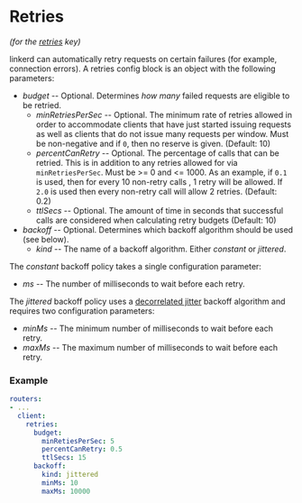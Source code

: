 # Retries

*(for the [retries](config.md#retries) key)*

linkerd can automatically retry requests on certain failures (for example,
connection errors).  A retries config block is an object with the following
parameters:

* *budget* -- Optional. Determines _how many_ failed requests are
  eligible to be retried.
  * *minRetriesPerSec* -- Optional. The minimum rate of retries
    allowed in order to accommodate clients that have just started
    issuing requests as well as clients that do not issue many
    requests per window. Must be non-negative and if `0`, then no
    reserve is given. (Default: 10)
  * *percentCanRetry* -- Optional. The percentage of calls that can
    be retried. This is in addition to any retries allowed for via
    `minRetriesPerSec`.  Must be >= 0 and <= 1000. As an example, if
    `0.1` is used, then for every 10 non-retry calls , 1 retry will
    be allowed. If `2.0` is used then every non-retry call will
    allow 2 retries. (Default: 0.2)
  * *ttlSecs* -- Optional. The amount of time in seconds that
    successful calls are considered when calculating retry budgets
    (Default: 10)
* *backoff* -- Optional. Determines which backoff algorithm should
be used (see below).
  * *kind* -- The name of a backoff algorithm. Either _constant_ or
    _jittered_.

The _constant_ backoff policy takes a single configuration parameter:
* _ms_ -- The number of milliseconds to wait before each retry.

The _jittered_ backoff policy uses a
[decorrelated jitter](http://www.awsarchitectureblog.com/2015/03/backoff.html)
backoff algorithm and requires two configuration parameters:
* _minMs_ -- The minimum number of milliseconds to wait before each retry.
* _maxMs_ -- The maximum number of milliseconds to wait before each retry.

### Example

```yaml
routers:
- ...
  client:
    retries:
      budget:
        minRetiesPerSec: 5
        percentCanRetry: 0.5
        ttlSecs: 15
      backoff:
        kind: jittered
        minMs: 10
        maxMs: 10000
```